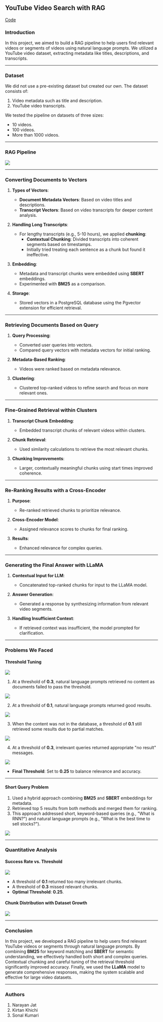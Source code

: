 ## **YouTube Video Search with RAG**

[Code](https://github.com/narayan-jat/Rag-project/)

### **Introduction**

In this project, we aimed to build a RAG pipeline to help users find relevant videos or segments of videos using natural language prompts. We utilized a YouTube video dataset, extracting metadata like titles, descriptions, and transcripts.

---

### **Dataset**

We did not use a pre-existing dataset but created our own. The dataset consists of:
1. Video metadata such as title and description.
2. YouTube video transcripts.

We tested the pipeline on datasets of three sizes:
- 10 videos.
- 100 videos.
- More than 1000 videos.

---

### **RAG Pipeline**

![](Youtube%20video%20search(RAG)/media/Aspose.Words.39d9ae32-589e-409b-b690-aa16d4d14a26.001.png)

---

### **Converting Documents to Vectors**

1. **Types of Vectors**:
   - **Document Metadata Vectors**: Based on video titles and descriptions.
   - **Transcript Vectors**: Based on video transcripts for deeper content analysis.

2. **Handling Long Transcripts**:
   - For lengthy transcripts (e.g., 5-10 hours), we applied **chunking**:
     - **Contextual Chunking**: Divided transcripts into coherent segments based on timestamps.
     - Initially tried treating each sentence as a chunk but found it ineffective.

3. **Embedding**:
   - Metadata and transcript chunks were embedded using **SBERT** embeddings.
   - Experimented with **BM25** as a comparison.

4. **Storage**:
   - Stored vectors in a PostgreSQL database using the Pgvector extension for efficient retrieval.

---

### **Retrieving Documents Based on Query**

1. **Query Processing**:
   - Converted user queries into vectors.
   - Compared query vectors with metadata vectors for initial ranking.

2. **Metadata-Based Ranking**:
   - Videos were ranked based on metadata relevance.

3. **Clustering**:
   - Clustered top-ranked videos to refine search and focus on more relevant ones.

---

### **Fine-Grained Retrieval within Clusters**

1. **Transcript Chunk Embedding**:
   - Embedded transcript chunks of relevant videos within clusters.

2. **Chunk Retrieval**:
   - Used similarity calculations to retrieve the most relevant chunks.

3. **Chunking Improvements**:
   - Larger, contextually meaningful chunks using start times improved coherence.

---

### **Re-Ranking Results with a Cross-Encoder**

1. **Purpose**:
   - Re-ranked retrieved chunks to prioritize relevance.

2. **Cross-Encoder Model**:
   - Assigned relevance scores to chunks for final ranking.

3. **Results**:
   - Enhanced relevance for complex queries.

---

### **Generating the Final Answer with LLaMA**

1. **Contextual Input for LLM**:
   - Concatenated top-ranked chunks for input to the LLaMA model.

2. **Answer Generation**:
   - Generated a response by synthesizing information from relevant video segments.

3. **Handling Insufficient Context**:
   - If retrieved context was insufficient, the model prompted for clarification.

---

### **Problems We Faced**

#### **Threshold Tuning**

![](Youtube%20video%20search(RAG)/media/Aspose.Words.39d9ae32-589e-409b-b690-aa16d4d14a26.002.jpeg)

1. At a threshold of **0.3**, natural language prompts retrieved no content as documents failed to pass the threshold.

![](Youtube%20video%20search(RAG)/media/Aspose.Words.39d9ae32-589e-409b-b690-aa16d4d14a26.003.jpeg)

2. At a threshold of **0.1**, natural language prompts returned good results.

![](Youtube%20video%20search(RAG)/media/Aspose.Words.39d9ae32-589e-409b-b690-aa16d4d14a26.004.jpeg)

3. When the content was not in the database, a threshold of **0.1** still retrieved some results due to partial matches.

![](Youtube%20video%20search(RAG)/media/Aspose.Words.39d9ae32-589e-409b-b690-aa16d4d14a26.005.jpeg)

4. At a threshold of **0.3**, irrelevant queries returned appropriate "no result" messages.

![](Youtube%20video%20search(RAG)/media/Aspose.Words.39d9ae32-589e-409b-b690-aa16d4d14a26.006.jpeg)

- **Final Threshold**: Set to **0.25** to balance relevance and accuracy.

---

#### **Short Query Problem**

1. Used a hybrid approach combining **BM25** and **SBERT** embeddings for metadata.
2. Retrieved top 5 results from both methods and merged them for ranking.
3. This approach addressed short, keyword-based queries (e.g., "What is RNN?") and natural language prompts (e.g., "What is the best time to sell stocks?").

![](Youtube%20video%20search(RAG)/media/Aspose.Words.39d9ae32-589e-409b-b690-aa16d4d14a26.007.jpeg)

---

### **Quantitative Analysis**

#### **Success Rate vs. Threshold**

![](Youtube%20video%20search(RAG)/media/Aspose.Words.39d9ae32-589e-409b-b690-aa16d4d14a26.008.jpeg)

- A threshold of **0.1** returned too many irrelevant chunks.
- A threshold of **0.3** missed relevant chunks.
- **Optimal Threshold**: **0.25**.

#### **Chunk Distribution with Dataset Growth**

![](Youtube%20video%20search(RAG)/media/Aspose.Words.39d9ae32-589e-409b-b690-aa16d4d14a26.009.jpeg)

---

### **Conclusion**

In this project, we developed a RAG pipeline to help users find relevant YouTube videos or segments through natural language prompts. By combining **BM25** for keyword matching and **SBERT** for semantic understanding, we effectively handled both short and complex queries. Contextual chunking and careful tuning of the retrieval threshold significantly improved accuracy. Finally, we used the **LLaMA** model to generate comprehensive responses, making the system scalable and effective for large video datasets.

---

### **Authors**
1. Narayan Jat
2. Kirtan Khichi
3. Sonal Kumari
